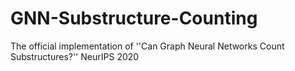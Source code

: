 # GNN-Substructure-Counting
The official implementation of ''Can Graph Neural Networks Count Substructures?'' NeurIPS 2020
